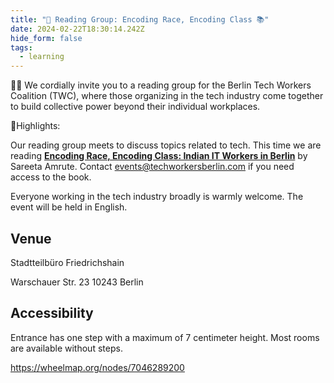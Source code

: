 ```yaml
---
title: "🎉 Reading Group: Encoding Race, Encoding Class 📚"
date: 2024-02-22T18:30:14.242Z
hide_form: false
tags:
  - learning
---
```

🧚‍♂️ We cordially invite you to a reading group for the Berlin Tech Workers Coalition (TWC), where those organizing in the tech industry come together to build collective power beyond their individual workplaces.

💫Highlights:

Our reading group meets to discuss topics related to tech. This time we are reading **[Encoding Race, Encoding Class: Indian IT Workers in Berlin](https://www.dukeupress.edu/encoding-race-encoding-class)** by Sareeta Amrute. Contact events@techworkersberlin.com if you need access to the book. 

Everyone working in the tech industry broadly is warmly welcome. The event will be held in English.

## Venue

Stadtteilbüro Friedrichshain

Warschauer Str. 23
10243 Berlin

## Accessibility

Entrance has one step with a maximum of 7 centimeter height. Most rooms are available without steps.

<https://wheelmap.org/nodes/7046289200>